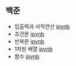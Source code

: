 ## 백준
- 입출력과 사칙연산 [ipynb](https://github.com/kbjung/coding_test/blob/main/baekjoon/b_ex01.ipynb)
- 조건문 [ipynb](https://github.com/kbjung/coding_test/blob/main/baekjoon/b_ex02.ipynb)
- 반복문 [ipynb](https://github.com/kbjung/coding_test/blob/main/baekjoon/b_ex03.ipynb)
- 1차원 배열 [ipynb](https://github.com/kbjung/coding_test/blob/main/baekjoon/b_ex04.ipynb)
- 함수 [ipynb](https://github.com/kbjung/coding_test/blob/main/baekjoon/b_ex05.ipynb)
